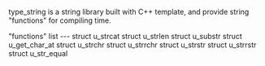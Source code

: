 type_string is a string library built with C++ template,
and provide string "functions" for compiling time.

"functions" list ---
  struct u_strcat
  struct u_strlen
  struct u_substr
  struct u_get_char_at
  struct u_strchr
  struct u_strrchr
  struct u_strstr
  struct u_strrstr
  struct u_str_equal
